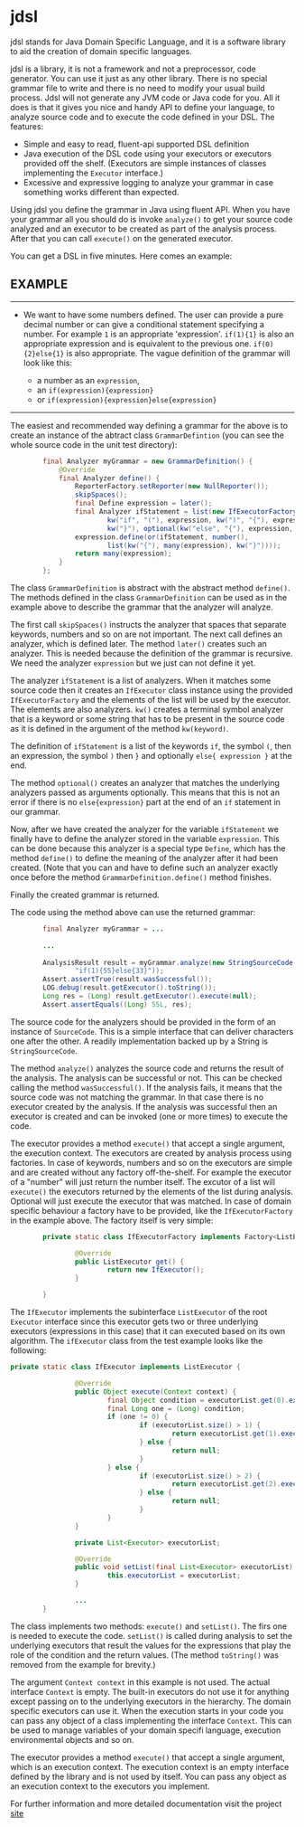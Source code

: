 jdsl
====

jdsl stands for Java Domain Specific Language, and it is a software library to aid the creation of domain specific languages.

jdsl is a library, it is not a framework and not a preprocessor, code generator. You can use it just as any other library. There is no special grammar file to write and there is no need to modify your usual build process. Jdsl will not generate any JVM code or Java code for you. All it does is that it gives you nice and handy API to define your language, to analyze source code and to execute the code defined in your DSL. The features:

* Simple and easy to read, fluent-api supported DSL definition
* Java execution of the DSL code using your executors or executors provided off the shelf. (Executors are simple instances of classes implementing the `Executor` interface.)
* Excessive and expressive logging to analyze your grammar in case something works different than expected.

Using jdsl you define the grammar in Java using fluent API. When you have your grammar all you should do is invoke `analyze()` to get your source code analyzed and an executor to be created as part of the analysis process. After that you can call `execute()` on the generated executor.

You can get a DSL in five minutes. Here comes an example:

EXAMPLE
---

---
* We want to have some numbers defined. The user can provide a pure decimal number or can give a conditional statement specifying a number. For example `1` is an appropriate 'expression'. `if(1){1}` is also an appropriate expression and is equivalent to the previous one. `if(0){2}else{1}` is also appropriate. The vague definition of the grammar will look like this:

  * a number as an `expression`,
  * an `if(expression){expression}`
  * or `if(expression){expression}else{expression}`

---

The easiest and recommended way defining a grammar for the above is to create an instance of the abtract class `GrammarDefintion` (you can see the whole source code in the unit test directory):

```java
		final Analyzer myGrammar = new GrammarDefinition() {
			@Override
			final Analyzer define() {
				ReporterFactory.setReporter(new NullReporter());
				skipSpaces();
				final Define expression = later();
				final Analyzer ifStatement = list(new IfExecutorFactory(),
						kw("if", "("), expression, kw(")", "{"), expression,
						kw("}"), optional(kw("else", "{"), expression, kw("}")));
				expression.define(or(ifStatement, number(),
						list(kw("{"), many(expression), kw("}"))));
				return many(expression);
			}
		};
```
  

The class `GrammarDefinition` is abstract with the abstract method `define()`. The methods defined in the class `GrammarDefinition` can be used as in the example above to describe the grammar that the analyzer will analyze.

The first call `skipSpaces()` instructs the analyzer that spaces that separate keywords, numbers and so on are not important. The next call defines an analyzer, which is defined later. The method `later()` creates such an analyzer. This is needed because the definition of the grammar is recursive. We need the analyzer `expression` but we just can not define it yet.

The analyzer `ifStatement` is a list of analyzers. When it matches some source code then it creates an `IfExecutor` class instance using the provided `IfExecutorFactory` and the elements of the list will be used by the executor. The elements are also analyzers. `kw()` creates a terminal symbol analyzer that is a keyword or some string that has to be present in the source code as it is defined in the argument of the method `kw(keyword)`.

The definition of `ifStatement` is a list of the keywords `if`, the symbol `(`, then an expression, the symbol `)` then `}` and optionally `else{ expression }` at the end.

The method `optional()` creates an analyzer that matches the underlying analyzers passed as arguments optionally. This means that this is not an error if there is no `else{expression}` part at the end of an `if` statement in our grammar.

Now, after we have created the analyzer for the variable `ifStatement` we finally have to define the analyzer stored in the variable `expression`. This can be done because this analyzer is a special type `Define`, which has the method `define()` to define the meaning of the analyzer after it had been created. (Note that you can and have to define such an analyzer exactly once before the method `GrammarDefinition.define()` method finishes.

Finally the created grammar is returned.

The code using the method above can use the returned grammar:

```java
		final Analyzer myGrammar = ...
		
		...
		
		AnalysisResult result = myGrammar.analyze(new StringSourceCode(
				"if(1){55}else{33}"));
		Assert.assertTrue(result.wasSuccessful());
		LOG.debug(result.getExecutor().toString());
		Long res = (Long) result.getExecutor().execute(null);
		Assert.assertEquals((Long) 55L, res);
```

The source code for the analyzers should be provided in the form of an instance of `SourceCode`. This is a simple interface that can deliver characters one after the other. A readily implementation backed up by a String is `StringSourceCode`.

The method `analyze()` analyzes the source code and returns the result of the analysis. The analysis can be successful or not. This can be checked calling the method `wasSuccessful()`. If the analysis fails, it means that the source code was not matching the grammar. In that case there is no executor created by the analysis. If the analysis was successful then an executor is created and can be invoked (one or more times) to execute the code.

The executor provides a method `execute()` that accept a single argument, the execution context. The executors are created by analysis process using factories. In case of keywords, numbers and so on the executors are simple and are created without any factory off-the-shelf. For example the executor of a "number" will just return the number itself. The excutor of a list will `execute()` the executors returned by the elements of the list during analysis. Optional will just execute the executor that was matched. In case of domain specific behaviour a factory have to be provided, like the `IfExecutorFactory` in the example above. The factory itself is very simple:

```java
        private static class IfExecutorFactory implements Factory<ListExecutor> {

                @Override
                public ListExecutor get() {
                        return new IfExecutor();
                }

        }
```

The `IfExecutor` implements the subinterface `ListExecutor` of the root `Executor` interface since this executor gets two or three underlying executors (expressions in this case) that it can executed based on its own algorithm. The `ifExecutor` class from the test example looks like the following:

```java
private static class IfExecutor implements ListExecutor {

                @Override
                public Object execute(Context context) {
                        final Object condition = executorList.get(0).execute(context);
                        final Long one = (Long) condition;
                        if (one != 0) {
                                if (executorList.size() > 1) {
                                        return executorList.get(1).execute(context);
                                } else {
                                        return null;
                                }
                        } else {
                                if (executorList.size() > 2) {
                                        return executorList.get(2).execute(context);
                                } else {
                                        return null;
                                }
                        }
                }

                private List<Executor> executorList;

                @Override
                public void setList(final List<Executor> executorList) {
                        this.executorList = executorList;
                }

                ...
        }
```        

The class implements two methods: `execute()` and `setList()`. The firs one is needed to execute the code. `setList()` is called during analysis to set the underlying executors that result the values for the expressions that play the role of the condition and the return values. (The method `toString()` was removed from the example for brevity.)

The argument `Context context` in this example is not used. The actual interface `Context` is empty. The built-in executors do not use it for anything except passing on to the underlying executors in the hierarchy. The domain specific executors can use it. When the execution starts in your code you can pass any object of a class implementing the interface `Context`. This can be used to manage variables of your domain specifi language, execution environmental objects and so on.

The executor provides a method `execute()` that accept a single argument, which is an execution context. The execution context is an empty interface defined by the library and is not used by itself. You can pass any object as an execution context to the executors you implement.

For further information and more detailed documentation visit the project [site](http://verhas.github.io/jdsl/index.html "Project site on GitHub")
